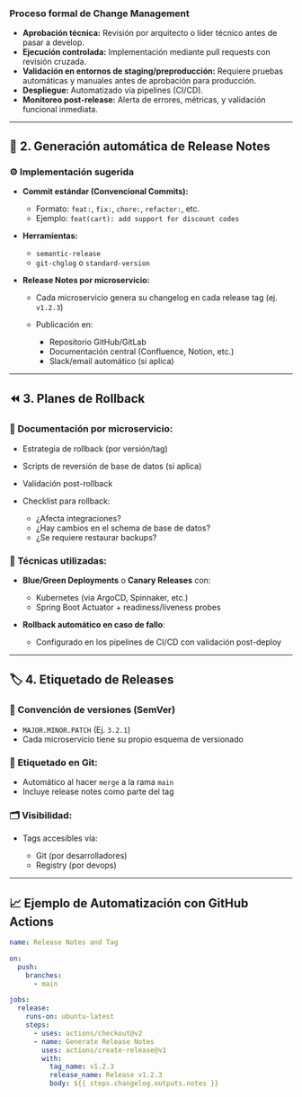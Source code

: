 ### Proceso formal de Change Management


* **Aprobación técnica:**
  Revisión por arquitecto o líder técnico antes de pasar a develop.
* **Ejecución controlada:**
  Implementación mediante pull requests con revisión cruzada.
* **Validación en entornos de staging/preproducción:**
  Requiere pruebas automáticas y manuales antes de aprobación para producción.
* **Despliegue:**
  Automatizado vía pipelines (CI/CD).
* **Monitoreo post-release:**
  Alerta de errores, métricas, y validación funcional inmediata.

---

## 📝 2. Generación automática de Release Notes

### ⚙️ Implementación sugerida

* **Commit estándar (Convencional Commits):**

  * Formato: `feat:`, `fix:`, `chore:`, `refactor:`, etc.
  * Ejemplo: `feat(cart): add support for discount codes`

* **Herramientas:**

  * `semantic-release`
  * `git-chglog` o `standard-version`

* **Release Notes por microservicio:**

  * Cada microservicio genera su changelog en cada release tag (ej. `v1.2.3`)
  * Publicación en:

    * Repositorio GitHub/GitLab
    * Documentación central (Confluence, Notion, etc.)
    * Slack/email automático (si aplica)

---

## ⏪ 3. Planes de Rollback

### 📜 Documentación por microservicio:

* Estrategia de rollback (por versión/tag)
* Scripts de reversión de base de datos (si aplica)
* Validación post-rollback
* Checklist para rollback:

  * ¿Afecta integraciones?
  * ¿Hay cambios en el schema de base de datos?
  * ¿Se requiere restaurar backups?

### 🧰 Técnicas utilizadas:

* **Blue/Green Deployments** o **Canary Releases** con:

  * Kubernetes (via ArgoCD, Spinnaker, etc.)
  * Spring Boot Actuator + readiness/liveness probes
* **Rollback automático en caso de fallo**:

  * Configurado en los pipelines de CI/CD con validación post-deploy

---

## 🏷️ 4. Etiquetado de Releases

### 📌 Convención de versiones (SemVer)

* `MAJOR.MINOR.PATCH` (Ej. `3.2.1`)
* Cada microservicio tiene su propio esquema de versionado

### 🔖 Etiquetado en Git:

* Automático al hacer `merge` a la rama `main`
* Incluye release notes como parte del tag

### 🗂️ Visibilidad:

* Tags accesibles vía:

  * Git (por desarrolladores)
  * Registry (por devops)

---

## 📈 Ejemplo de Automatización con GitHub Actions

```yaml
name: Release Notes and Tag

on:
  push:
    branches:
      - main

jobs:
  release:
    runs-on: ubuntu-latest
    steps:
      - uses: actions/checkout@v2
      - name: Generate Release Notes
        uses: actions/create-release@v1
        with:
          tag_name: v1.2.3
          release_name: Release v1.2.3
          body: ${{ steps.changelog.outputs.notes }}
```
